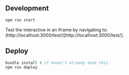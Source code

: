 ## Development

```bash
npm run start
```

Test the interactive in an iframe by navigating to: (http://localhost:3000/test/)[http://localhost:3000/test/].

## Deploy
```bash
bundle install # if haven't already done this
npm run deploy
```

